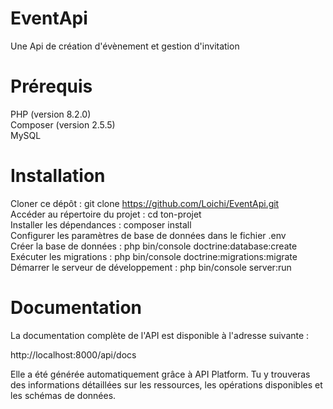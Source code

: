 # EventApi
Une Api de création d'évènement et gestion d'invitation

# Prérequis
PHP (version 8.2.0)<br>
Composer (version 2.5.5)<br>
MySQL<br>

# Installation
Cloner ce dépôt : git clone https://github.com/Loichi/EventApi.git<br>
Accéder au répertoire du projet : cd ton-projet<br>
Installer les dépendances : composer install<br>
Configurer les paramètres de base de données dans le fichier .env<br>
Créer la base de données : php bin/console doctrine:database:create<br>
Exécuter les migrations : php bin/console doctrine:migrations:migrate<br>
Démarrer le serveur de développement : php bin/console server:run<br>

# Documentation
La documentation complète de l'API est disponible à l'adresse suivante :<br>

http://localhost:8000/api/docs<br>

Elle a été générée automatiquement grâce à API Platform. Tu y trouveras des informations détaillées sur les ressources, les opérations disponibles et les schémas de données.<br>
